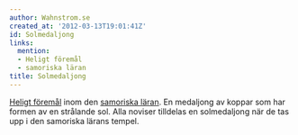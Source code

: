 ```yaml
---
author: Wahnstrom.se
created_at: '2012-03-13T19:01:41Z'
id: Solmedaljong
links:
  mention:
  - Heligt föremål
  - samoriska läran
title: Solmedaljong
---
```


[Heligt föremål] inom den [samoriska läran]. En medaljong av koppar som har formen av en strålande
sol. Alla noviser tilldelas en solmedaljong när de tas upp i den samoriska lärans tempel.

  [Heligt föremål]: Heligt_föremål
  [samoriska läran]: samoriska_läran